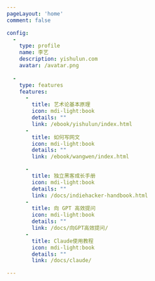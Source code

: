 ```yaml
---
pageLayout: 'home'
comment: false

config:
  -
    type: profile
    name: 李艺
    description: yishulun.com
    avatar: /avatar.png
    
  -
    type: features
    features:
      -
        title: 艺术论基本原理
        icon: mdi-light:book
        details: ""
        link: /ebook/yishulun/index.html
      -
        title: 如何写网文
        icon: mdi-light:book
        details: ""
        link: /ebook/wangwen/index.html

      -
        title: 独立黑客成长手册
        icon: mdi-light:book
        details: ""
        link: /docs/indiehacker-handbook.html
      -
        title: 向 GPT 高效提问
        icon: mdi-light:book
        details: ""
        link: /docs/向GPT高效提问/
      -
        title: Claude使用教程
        icon: mdi-light:book
        details: ""
        link: /docs/claude/

---
```

